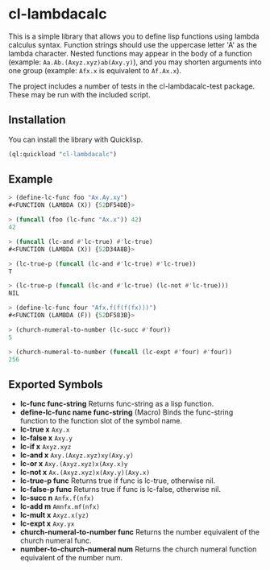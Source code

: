 # cl-lambdacalc

This is a simple library that allows you to define lisp functions using lambda calculus syntax.  Function strings should use the uppercase letter 'A' as the lambda character.  Nested functions may appear in the body of a function (example: `Aa.Ab.(Axyz.xyz)ab(Axy.y)`), and you may shorten arguments into one group (example: `Afx.x` is equivalent to `Af.Ax.x`).

The project includes a number of tests in the cl-lambdacalc-test package.  These may be run with the included script.

## Installation

You can install the library with Quicklisp.

```lisp
(ql:quickload "cl-lambdacalc")
```

## Example

```lisp
> (define-lc-func foo "Ax.Ay.xy")
#<FUNCTION (LAMBDA (X)) {52DF54DB}>

> (funcall (foo (lc-func "Ax.x")) 42)
42

> (funcall (lc-and #'lc-true) #'lc-true)
#<FUNCTION (LAMBDA (X)) {52D34A8B}>

> (lc-true-p (funcall (lc-and #'lc-true) #'lc-true))
T

> (lc-true-p (funcall (lc-and #'lc-true) (lc-not #'lc-true)))
NIL

> (define-lc-func four "Afx.f(f(f(fx)))")
#<FUNCTION (LAMBDA (F)) {52DF583B}>

> (church-numeral-to-number (lc-succ #'four))
5

> (church-numeral-to-number (funcall (lc-expt #'four) #'four))
256
```

## Exported Symbols

- **lc-func func-string** Returns func-string as a lisp function.
- **define-lc-func name func-string** (Macro) Binds the func-string function to the function slot of the symbol name.
- **lc-true x** `Axy.x`
- **lc-false x** `Axy.y`
- **lc-if x** `Axyz.xyz`
- **lc-and x** `Axy.(Axyz.xyz)xy(Axy.y)`
- **lc-or x** `Axy.(Axyz.xyz)x(Axy.x)y`
- **lc-not x** `Ax.(Axyz.xyz)x(Axy.y)(Axy.x)`
- **lc-true-p func** Returns true if func is lc-true, otherwise nil.
- **lc-false-p func** Returns true if func is lc-false, otherwise nil.
- **lc-succ n** `Anfx.f(nfx)`
- **lc-add m** `Amnfx.mf(nfx)`
- **lc-mult x** `Axyz.x(yz)`
- **lc-expt x** `Axy.yx`
- **church-numeral-to-number func** Returns the number equivalent of the church numeral func.
- **number-to-church-numeral num** Returns the church numeral function equivalent of the number num.
